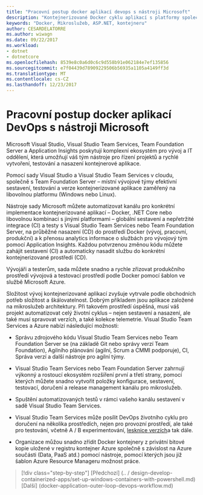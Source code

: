 ```yaml
---
title: "Pracovní postup docker aplikací devops s nástroji Microsoft"
description: "Kontejnerizované Docker cyklu aplikací s platformy společnosti Microsoft a Toolsdevops pracovního postupu s nástroji Microsoft"
keywords: "Docker, Mikroslužeb, ASP.NET, kontejneru"
author: CESARDELATORRE
ms.author: wiwagn
ms.date: 09/22/2017
ms.workload:
- dotnet
- dotnetcore
ms.openlocfilehash: 8539e8c0a6d0c6c9d558b91e062184e7ef135856
ms.sourcegitcommit: e7f04439d78909229506b56935a1105a4149ff3d
ms.translationtype: MT
ms.contentlocale: cs-CZ
ms.lasthandoff: 12/23/2017
---
```

# <a name="docker-application-devops-workflow-with-microsoft-tools"></a>Pracovní postup docker aplikací DevOps s nástroji Microsoft

Microsoft Visual Studio, Visual Studio Team Services, Team Foundation Server a Application Insights poskytují komplexní ekosystém pro vývoj a IT oddělení, která umožňují váš tým nástroje pro řízení projektů a rychlé vytvoření, testování a nasazení kontejnerové aplikace.

Pomocí sady Visual Studio a Visual Studio Team Services v cloudu, společně s Team Foundation Server – místní vývojové týmy efektivní sestavení, testování a verze kontejnerizované aplikace zaměřený na libovolnou platformu (Windows nebo Linux).

Nástroje sady Microsoft můžete automatizovat kanálu pro konkrétní implementace kontejnerizované aplikací – Docker, .NET Core nebo libovolnou kombinaci s jinými platformami – globální sestavení a nepřetržité integrace (CI) a testy s Visual Studio Team Services nebo Team Foundation Server, na průběžné nasazení (CD) do prostředí Docker (vývoj, pracovní, produkční) a k přenosu analytics informace o službách pro vývojový tým pomocí Application Insights. Každou potvrzenou změnou kódu můžete zahájit sestavení (CI) a automaticky nasadit službu do konkrétní kontejnerizované prostředí (CD).

Vývojáři a testerům, sada můžete snadno a rychle zřizovat produkčního prostředí vývojová a testovací prostředí podle Docker pomocí šablon ve službě Microsoft Azure.

Složitost vývoj kontejnerizované aplikací zvyšuje vytrvale podle obchodních potřeb složitost a škálovatelnost. Dobrým příkladem jsou aplikace založené na mikroslužeb architektury. Při takovém prostředí úspěšná, musí váš projekt automatizovat celý životní cyklus – nejen sestavení a nasazení, ale také musí spravovat verzích, a také kolekce telemetrie. Visual Studio Team Services a Azure nabízí následující možnosti:

-   Správu zdrojového kódu Visual Studio Team Services nebo Team Foundation Server se (na základě Git nebo správy verzí Team Foundation), Agilního plánování (agilní, Scrum a CMMI podporuje), CI, Správa verzí a další nástroje pro agilní týmy.

-   Visual Studio Team Services nebo Team Foundation Server zahrnují výkonný a rostoucí ekosystém rozšíření první a třetí strany, pomocí kterých můžete snadno vytvořit položky konfigurace, sestavení, testovací, doručení a release management kanálu pro mikroslužeb.

-   Spuštění automatizovaných testů v rámci vašeho kanálu sestavení v sadě Visual Studio Team Services.

-   Visual Studio Team Services může posílit DevOps životního cyklu pro doručení na několika prostředích, nejen pro provozní prostředí, ale také pro testování, včetně A / B experimentování, [lesknice verzích](http://martinfowler.com/bliki/CanaryRelease.html)a tak dále.

-   Organizace můžou snadno zřídit Docker kontejnery z privátní bitové kopie uložené v registru kontejner Azure společně s závislost na Azure součásti (Data, PaaS atd.) pomocí nástroje, pomocí kterých jsou již šablon Azure Resource Manageru možnost práce.


>[!div class="step-by-step"]
[Předchozí] (.. / design-develop-containerized-apps/set-up-windows-containers-with-powershell.md) [Další] (docker-application-outer-loop-devops-workflow.md)
